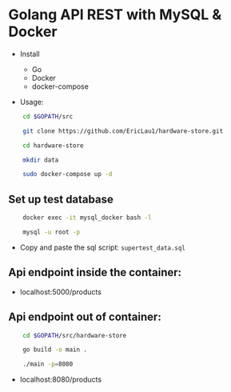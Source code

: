 # Golang API REST with MySQL & Docker

- Install
  * Go
  * Docker
  * docker-compose

- Usage: 

```bash
    cd $GOPATH/src

    git clone https://github.com/EricLau1/hardware-store.git

    cd hardware-store

    mkdir data

    sudo docker-compose up -d
```

## Set up test database

```bash
    docker exec -it mysql_docker bash -l

    mysql -u root -p
```

- Copy and paste the sql script: `supertest_data.sql`

## Api endpoint inside the container:

- localhost:5000/products

## Api endpoint out of container:

```bash
    cd $GOPATH/src/hardware-store

    go build -o main .

    ./main -p=8080
```
- localhost:8080/products
